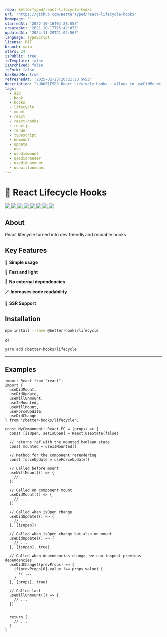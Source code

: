 ```yaml
---
repo: BetterTyped/react-lifecycle-hooks
url: 'https://github.com/BetterTyped/react-lifecycle-hooks'
homepage: ''
starredAt: '2022-10-16T04:28:55Z'
createdAt: '2021-10-17T15:42:07Z'
updatedAt: '2024-11-29T21:02:56Z'
language: TypeScript
license: MIT
branch: main
stars: 24
isPublic: true
isTemplate: false
isArchived: false
isFork: false
hasReadMe: true
refreshedAt: '2025-02-25T20:21:23.965Z'
description: "\U0001F9E9 React Lifecycle Hooks - allows to useDidMount, useDidUpdate, useWillUnmount, useDidRendered lifecycle hooks with no external dependencies"
tags:
  - did
  - hook
  - hooks
  - lifecycle
  - mount
  - react
  - react-hooks
  - reactjs
  - render
  - typescript
  - unmount
  - update
  - use
  - usedidmount
  - usedidrender
  - usedidunmount
  - usewillunmount
---
```


# 🧩 React Lifecycle Hooks

<p>
  <a href="https://bettertyped.com/">
    <img src="https://custom-icon-badges.demolab.com/static/v1?label=&message=BetterTyped&color=333&logo=BT" />
  </a>
  <a href="https://github.com/BetterTyped/react-lifecycle-hooks">
    <img src="https://custom-icon-badges.demolab.com/github/stars/BetterTyped/react-lifecycle-hooks?logo=star&color=118ab2" />
  </a>
  <a href="https://github.com/BetterTyped/react-lifecycle-hooks/blob/main/License.md">
    <img src="https://custom-icon-badges.demolab.com/github/license/BetterTyped/react-lifecycle-hooks?logo=law&color=yellow" />
  </a>
  <a href="https://github.com/semantic-release/semantic-release">
    <img src="https://custom-icon-badges.demolab.com/badge/semver-commitzen-e10079?logo=semantic-release&color=e76f51" />
  </a>
  <a href="https://github.com/BetterTyped/react-lifecycle-hooks">
    <img src="https://custom-icon-badges.demolab.com/badge/typescript-%23007ACC.svg?logo=typescript&logoColor=white" />
  </a>
  <a href="https://www.npmjs.com/package/@better-hooks/lifecycle">
    <img src="https://custom-icon-badges.demolab.com/npm/v/@better-hooks/lifecycle.svg?logo=npm&color=E10098" />
  </a>
  <a href="https://www.npmjs.com/package/@better-hooks/lifecycle">
    <img src="https://custom-icon-badges.demolab.com/bundlephobia/minzip/@better-hooks/lifecycle?color=blueviolet&logo=package" />
  </a>
  <a href="https://www.npmjs.com/package/@better-hooks/lifecycle">
    <img src="https://custom-icon-badges.demolab.com/npm/dm/@better-hooks/lifecycle?logoColor=fff&logo=trending-up" />
  </a>
</p>

## About

React lifecycle turned into dev friendly and readable hooks

## Key Features

🔮 **Simple usage**

🚀 **Fast and light**

💎 **No external dependencies**

🪄 **Increases code readability**

🎊 **SSR Support**

## Installation

```bash
npm install --save @better-hooks/lifecycle
```

or

```bash
yarn add @better-hooks/lifecycle
```

---

## Examples

```tsx
import React from "react";
import {
  useDidMount,
  useDidUpdate,
  useWillUnmount,
  useIsMounted,
  useWillMount,
  useForceUpdate,
  useDidChange
} from "@better-hooks/lifecycle";

const MyComponent: React.FC = (props) => {
  const [isOpen, setIsOpen] = React.useState(false)

  // returns ref with the mounted boolean state
  const mounted = useIsMounted()

  // Method for the component rerendering
  const forceUpdate = useForceUpdate()

  // Called before mount
  useWillMount(() => {
    // ...
  })

  // Called on component mount
  useDidMount(() => {
    // ...
  })

  // Called when isOpen change
  useDidUpdate(() => {
    // ...
  }, [isOpen])

  // Called when isOpen change but also on mount
  useDidUpdate(() => {
    // ...
  }, [isOpen], true)

  // Called when dependencies change, we can inspect previous dependencies
  useDidChange((prevProps) => {
    if(prevProps[0].value !== props.value) {
      // ...
    }
  }, [props], true)

  // Called last
  useWillUnmount(() => {
    // ...
  })


  return (
    // ...
  )
}

```
